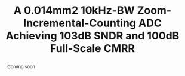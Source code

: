 ---
title: A 0.014mm2 10kHz-BW Zoom-Incremental-Counting ADC Achieving 103dB SNDR and 100dB Full-Scale CMRR

authors:
- Lu Jie
- Mingtao Zhan
- Xiyuan Tang
- Nan Sun

publishDate: "2022-02-13"

summary: ISSCC, 2022

abstract: "Coming soon"

publication_types: ["1"]

publication: "2022 IEEE International Solid- State Circuits Conference (ISSCC)"



# links:
# - name: IEEE Xplore
#   url: https://ieeexplore.ieee.org/document/9365753/
---
